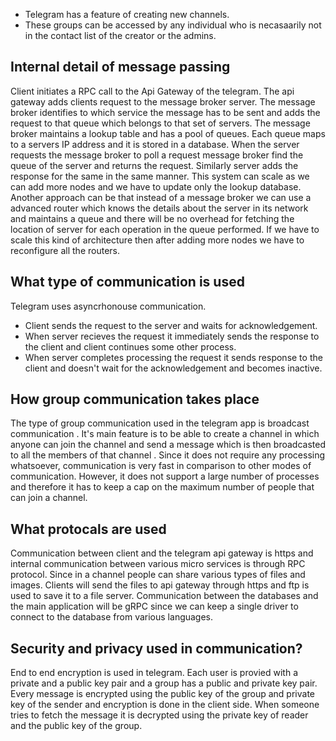 - Telegram has a feature of creating new channels. 
- These groups can be accessed by any individual who is necasaarily not in the contact list of the creator or the admins.
## Internal detail of message passing
Client initiates a RPC call to the Api Gateway of the telegram.
The api gateway adds clients request to the message broker server.
The message broker identifies to which service the message has to be sent and adds the request to that queue which belongs to that set of servers.
The message broker maintains a lookup table and has a pool of queues.
Each queue maps to a servers IP address and it is stored in a database.
When the server requests the message broker to poll a request message broker find the queue of the server and returns the request.
Similarly server adds the response for the same in the same manner.
This system can scale as we can add more nodes and we have to update only the lookup database.
Another approach can be that instead of a message broker we can use a advanced router which knows the details about the server in its network and maintains a queue and there will be no overhead for fetching the location of server for each operation in the queue performed.
If we have to scale this kind of architecture then after adding more nodes we have to reconfigure all the routers.

## What type of communication is used
Telegram uses asyncrhonouse communication.
- Client sends the request to the server and waits for acknowledgement.
- When server recieves the request it immediately sends the response to the client and client continues some other process. 
- When server completes processing the request it sends response to the client and doesn't wait for the acknowledgement and becomes inactive.
## How group communication takes place
The type of group communication used in the telegram app is broadcast communication . It's main feature is to be able to create a channel in which anyone can join the channel and send a message which is then broadcasted to all the members of that channel . Since it does not require any processing whatsoever, communication is very fast in comparison to other modes of communication. However, it does not support a large number of processes and therefore it has to keep a cap on the maximum number of people that can join a channel.

## What protocals are used
Communication between client and the telegram api gateway is https
and internal communication between various micro services is through RPC protocol. Since in a channel people can share various types of files and images. Clients will send the files to api gateway through https and ftp is used to save it to a file server. Communication between the databases and the main application will be gRPC since we can keep a single driver to connect to the database from various languages.

## Security and privacy used in communication?
End to end encryption is used in telegram.
Each user is provied with a private and a public key pair and a group has a public and private key pair.
Every message is encrypted using the public key of the group and private key of the sender and encryption is done in the client side.
When someone tries to fetch the message it is decrypted using the private key of reader and the public key of the group.